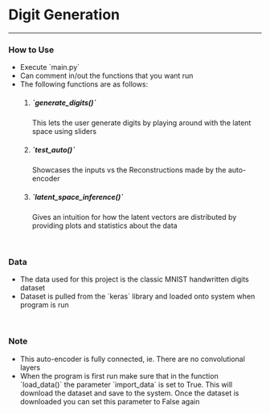 <h1>Digit Generation</h1>

<hr/>
<h3>How to Use</h3>
<ul>
	<li>
		Execute `main.py`
	</li>
	<li>
		Can comment in/out the functions that you want run
	</li>
	<li>
		The following functions are as follows:
	</li>
		<ol>
		<li>
		<h5>`generate_digits()`</h5> This lets the user generate digits by playing around with the latent space using sliders
		</li>
		<li>
		<h5>`test_auto()`</h5> Showcases the inputs vs the Reconstructions made by the auto-encoder
		</li>
		<li>
		<h5>`latent_space_inference()`</h5> Gives an intuition for how the latent vectors are distributed by providing plots and statistics about the data
		</li>
		</ol>
</ul>
<br/>
<h3>Data</h3>
<ul>
	<li>
		The data used for this project is the classic MNIST handwritten digits dataset
	</li>
	<li>
		Dataset is pulled from the `keras` library and loaded onto system when program is run 
	</li>
</ul>

<br/>
<h3>Note</h3>
<ul>
	<li>
		This auto-encoder is fully connected, ie. There are no convolutional layers
	</li>
	<li>
		When the program is first run make sure that in the function `load_data()` the parameter `import_data` is set to True. This will download the dataset and save to the system. Once the dataset is downloaded you can set this parameter to False again
	</li>
</ul>

